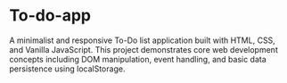 # To-do-app
A minimalist and responsive To-Do list application built with HTML, CSS, and Vanilla JavaScript. This project demonstrates core web development concepts including DOM manipulation, event handling, and basic data persistence using localStorage.
